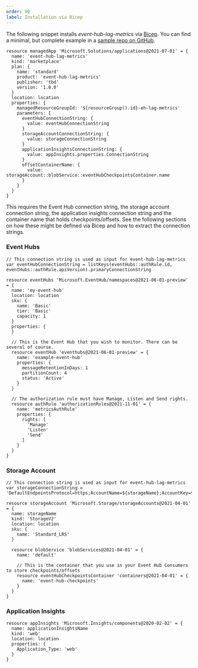 ```yaml
--- 
order: 90
label: Installation via Bicep
---
```


The following snippet installs _event-hub-lag-metrics_ via [Bicep](https://github.com/Azure/bicep). You can find
a minimal, but complete example in a [sample repo on GitHub](https://github.com/huditech/event-hub-lag-metrics-sample).

```bicep
resource managedApp 'Microsoft.Solutions/applications@2021-07-01' = {
  name: 'event-hub-lag-metrics'
  kind: 'marketplace'
  plan: {
    name: 'standard'
    product: 'event-hub-lag-metrics'
    publisher: 'tbd'
    version: '1.0.0'
  }
  location: location
  properties: {
    managedResourceGroupId: '${resourceGroup().id}-eh-lag-metrics'
    parameters: {
      eventHubConnectionString: {
        value: eventHubConnectionString
      }
      storageAccountConnectionString: {
        value: storageConnectionString
      }
      applicationInsightsConnectionString: {
        value: appInsights.properties.ConnectionString
      }
      offsetContainerName: {
        value: storageAccount::blobService::eventHubCheckpointsContainer.name
      }
    }
  }
}
```

This requires the Event Hub connection string, the storage account connection string, 
the application insights connection string and the container name that holds checkpoints/offsets.
See the following sections on how these might be defined via Bicep and how to extract
the connection strings.

### Event Hubs

```bicep
// This connection string is used as input for event-hub-lag-metrics
var eventHubConnectionString = listKeys(eventHubs::authRule.id, eventHubs::authRule.apiVersion).primaryConnectionString

resource eventHubs 'Microsoft.EventHub/namespaces@2021-06-01-preview' = {
  name: 'my-event-hub'
  location: location
  sku: {
    name: 'Basic'
    tier: 'Basic'
    capacity: 1
  }
  properties: {
  }

  // This is the Event Hub that you wish to monitor. There can be several of course.
  resource eventHub 'eventhubs@2021-06-01-preview' = {
    name: 'example-event-hub'
    properties: {
      messageRetentionInDays: 1
      partitionCount: 4
      status: 'Active'
    }
  }

  // The authorization rule must have Manage, Listen and Send rights.
  resource authRule 'authorizationRules@2021-11-01' = {
    name: 'metricsAuthRule'
    properties: {
      rights: [
        'Manage'
        'Listen'
        'Send'
      ]
    }
  }
}
```

### Storage Account

```bicep
// This connection string is used as input for event-hub-lag-metrics
var storageConnectionString = 'DefaultEndpointsProtocol=https;AccountName=${storageName};AccountKey=${storageKey};EndpointSuffix=${environment().suffixes.storage}'

resource storageAccount 'Microsoft.Storage/storageAccounts@2021-04-01' = {
  name: storageName
  kind: 'StorageV2'
  location: location
  sku: {
    name: 'Standard_LRS'
  }

  resource blobService 'blobServices@2021-04-01' = {
    name: 'default'
    
    // This is the container that you use in your Event Hub Consumers to store checkpoints/offsets
    resource eventHubCheckpointsContainer 'containers@2021-04-01' = {
      name: 'event-hub-checkpoints'
    }
  }
}
```

### Application Insights

```bicep
resource appInsights 'Microsoft.Insights/components@2020-02-02' = {
  name: applicationInsightsName
  kind: 'web'
  location: location
  properties: {
    Application_Type: 'web'
  }
}
```
